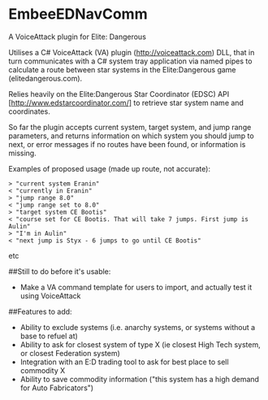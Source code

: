 EmbeeEDNavComm
==============

A VoiceAttack plugin for Elite: Dangerous 

Utilises a C# VoiceAttack (VA) plugin (http://voiceattack.com) DLL, that in turn communicates with a C# system tray application via named pipes to calculate a route between star systems in the Elite:Dangerous game (elitedangerous.com).

Relies heavily on the Elite:Dangerous Star Coordinator (EDSC) API [http://www.edstarcoordinator.com/] to retrieve star system name and coordinates.

So far the plugin accepts current system, target system, and jump range parameters, and returns information on which system you should jump to next, or error messages if no routes have been found, or information is missing.

Examples of proposed usage (made up route, not accurate):
```
> "current system Eranin"
< "currently in Eranin"
> "jump range 8.0"
< "jump range set to 8.0"
> "target system CE Bootis"
< "course set for CE Bootis. That will take 7 jumps. First jump is Aulin"
> "I'm in Aulin"
< "next jump is Styx - 6 jumps to go until CE Bootis"
```
etc


##Still to do before it's usable:
* Make a VA command template for users to import, and actually test it using VoiceAttack

##Features to add:
* Ability to exclude systems (i.e. anarchy systems, or systems without a base to refuel at)
* Ability to ask for closest system of type X (ie closest High Tech system, or closest Federation system)
* Integration with an E:D trading tool to ask for best place to sell commodity X
* Ability to save commodity information ("this system has a high demand for Auto Fabricators")
